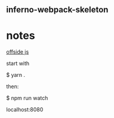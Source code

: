 ## inferno-webpack-skeleton


# notes

[offside js](http://github.com/shanewholloway/babel-plugin-offside-jstest)


start with 


$ yarn .


then:


$ npm run watch


localhost:8080
